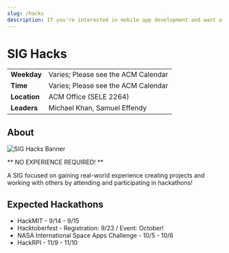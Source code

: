 ```yaml
---
slug: /hacks
description: If you're interested in mobile app development and want a personal project to add to your resume, then consider joining SIG-Mobile-Dev!
---
```


# SIG Hacks 

|              |                                                |
| ------------ | ---------------------------------------------- |
| **Weekday**  | Varies; Please see the ACM Calendar            |
| **Time**     | Varies; Please see the ACM Calendar            |
| **Location** | ACM Office (SELE 2264)                         |
| **Leaders**  | Michael Khan, Samuel Effendy                   |

## About


![SIG Hacks Banner](/media/sighacks/sighacks-banner.png)

** NO EXPERIENCE REQUIRED! **

A SIG focused on gaining real-world experience creating projects and working with others by attending and participating in hackathons!

## Expected Hackathons

- HackMIT - 9/14 - 9/15
- Hacktoberfest - Registration: 9/23 / Event: October!
- NASA International Space Apps Challenge - 10/5 - 10/6
- HackRPI - 11/9 - 11/10
